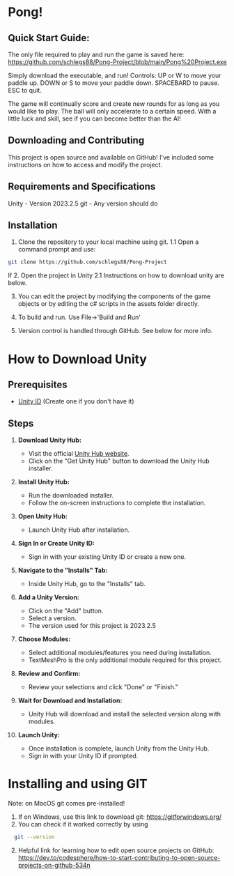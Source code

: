 # Pong!

## Quick Start Guide:
The only file required to play and run the game is saved here:
https://github.com/schlegs88/Pong-Project/blob/main/Pong%20Project.exe

Simply download the executable, and run!
Controls:
UP or W to move your paddle up.
DOWN or S to move your paddle down.
SPACEBARD to pause.
ESC to quit.

The game will continually score and create new rounds for as long as you would like to play.
The ball will only accelerate to a certain speed.
With a little luck and skill, see if you can become better than the AI!

## Downloading and Contributing
This project is open source and available on GitHub!
I've included some instructions on how to access and modify the project.

## Requirements and Specifications
Unity - Version 2023.2.5
git - Any version should do

## Installation
1. Clone the repository to your local machine using git.
  1.1 Open a command prompt and use:
  ```bash
  git clone https://github.com/schlegs88/Pong-Project
  ```
  If
2. Open the project in Unity
  2.1 Instructions on how to download unity are below.

3. You can edit the project by modifying the components of the game objects
   or by editing the c# scripts in the assets folder directly.

4. To build and run. Use File->'Build and Run'

5. Version control is handled through GitHub. See below for more info.




# How to Download Unity

## Prerequisites

- [Unity ID](https://unity.com/) (Create one if you don't have it)

## Steps

1. **Download Unity Hub:**
   - Visit the official [Unity Hub website](https://unity.com/unity/features/hub).
   - Click on the "Get Unity Hub" button to download the Unity Hub installer.

2. **Install Unity Hub:**
   - Run the downloaded installer.
   - Follow the on-screen instructions to complete the installation.

3. **Open Unity Hub:**
   - Launch Unity Hub after installation.

4. **Sign In or Create Unity ID:**
   - Sign in with your existing Unity ID or create a new one.

5. **Navigate to the "Installs" Tab:**
   - Inside Unity Hub, go to the "Installs" tab.

6. **Add a Unity Version:**
   - Click on the "Add" button.
   - Select a version.
   - The version used for this project is 2023.2.5

7. **Choose Modules:**
   - Select additional modules/features you need during installation.
   - TextMeshPro is the only additional module required for this project.

8. **Review and Confirm:**
   - Review your selections and click "Done" or "Finish."

9. **Wait for Download and Installation:**
   - Unity Hub will download and install the selected version along with modules.

10. **Launch Unity:**
    - Once installation is complete, launch Unity from the Unity Hub.
    - Sign in with your Unity ID if prompted.

# Installing and using GIT
Note: on MacOS git comes pre-installed!
1. If on Windows, use this link to download git: https://gitforwindows.org/
2. You can check if it worked correctly by using
  ```bash
    git --version
  ```
2. Helpful link for learning how to edit open source projects on GitHub:
   https://dev.to/codesphere/how-to-start-contributing-to-open-source-projects-on-github-534n




